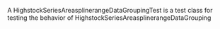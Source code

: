 A HighstockSeriesAreasplinerangeDataGroupingTest is a test class for testing the behavior of HighstockSeriesAreasplinerangeDataGrouping